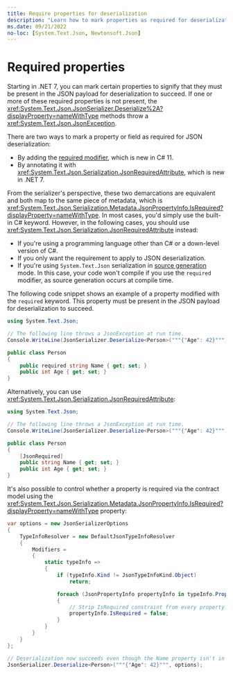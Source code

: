 ```yaml
---
title: Require properties for deserialization
description: "Learn how to mark properties as required for deserialization to succeed."
ms.date: 09/21/2022
no-loc: [System.Text.Json, Newtonsoft.Json]
---
```

# Required properties

Starting in .NET 7, you can mark certain properties to signify that they must be present in the JSON payload for deserialization to succeed. If one or more of these required properties is not present, the <xref:System.Text.Json.JsonSerializer.Deserialize%2A?displayProperty=nameWithType> methods throw a <xref:System.Text.Json.JsonException>.

There are two ways to mark a property or field as required for JSON deserialization:

- By adding the [required modifier](../../../csharp/language-reference/keywords/required.md), which is new in C# 11.
- By annotating it with <xref:System.Text.Json.Serialization.JsonRequiredAttribute>, which is new in .NET 7.

From the serializer's perspective, these two demarcations are equivalent and both map to the same piece of metadata, which is <xref:System.Text.Json.Serialization.Metadata.JsonPropertyInfo.IsRequired?displayProperty=nameWithType>. In most cases, you'd simply use the built-in C# keyword. However, in the following cases, you should use <xref:System.Text.Json.Serialization.JsonRequiredAttribute> instead:

- If you're using a programming language other than C# or a down-level version of C#.
- If you only want the requirement to apply to JSON deserialization.
- If you're using `System.Text.Json` serialization in [source generation](source-generation-modes.md#source-generation---metadata-collection-mode) mode. In this case, your code won't compile if you use the `required` modifier, as source generation occurs at compile time.

The following code snippet shows an example of a property modified with the `required` keyword. This property must be present in the JSON payload for deserialization to succeed.

```csharp
using System.Text.Json;

// The following line throws a JsonException at run time.
Console.WriteLine(JsonSerializer.Deserialize<Person>("""{"Age": 42}"""));

public class Person
{
    public required string Name { get; set; }
    public int Age { get; set; }
}
```

Alternatively, you can use <xref:System.Text.Json.Serialization.JsonRequiredAttribute>:

```csharp
using System.Text.Json;

// The following line throws a JsonException at run time.
Console.WriteLine(JsonSerializer.Deserialize<Person>("""{"Age": 42}"""));

public class Person
{
    [JsonRequired]
    public string Name { get; set; }
    public int Age { get; set; }
}
```

It's also possible to control whether a property is required via the contract model using the <xref:System.Text.Json.Serialization.Metadata.JsonPropertyInfo.IsRequired?displayProperty=nameWithType> property:

```csharp
var options = new JsonSerializerOptions
{
    TypeInfoResolver = new DefaultJsonTypeInfoResolver
    {
        Modifiers =
        {
            static typeInfo =>
            {
                if (typeInfo.Kind != JsonTypeInfoKind.Object)
                    return;

                foreach (JsonPropertyInfo propertyInfo in typeInfo.Properties)
                {
                    // Strip IsRequired constraint from every property.
                    propertyInfo.IsRequired = false;
                }
            }
        }
    }
};

// Deserialization now succeeds even though the Name property isn't in the JSON payload.
JsonSerializer.Deserialize<Person>("""{"Age": 42}""", options);
```
